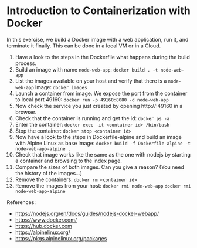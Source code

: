 # Introduction to Containerization with Docker

In this exercise, we build a Docker image with a web application, run it, and terminate it finally. This can be done in a local VM or in a Cloud.

 1. Have a look to the steps in the Dockerfile what happens during the build process.
 2. Build an image with name `node-web-app`: 
	`docker build . -t node-web-app`
 3. List the images available on your host and verify that there is a `node-web-app` image:
        `docker images`
 4. Launch a container from image. We expose the port from the container to local port 49160:
	 `docker run -p 49160:8080 -d node-web-app`
 5. Now check the service you just created by opening http://<ip or hostname of your Docker host>:49160 in a browser.
 6. Check that the container is running and get the id:
	 `docker ps -a`
 7. Enter the container: 
	 `docker exec -it <container id> /bin/bash`
 8. Stop the container: 
	 `docker stop <container id>`
  9. Now have a look to the steps in Dockerfile-alpine and build an image with Alpine Linux as base image:
         `docker build -f Dockerfile-alpine -t node-web-app-alpine .`
 10. Check that image works like the same as the one with nodejs by starting a container and browsing to the index page.
 11. Compare the sizes of both images. Can you give a reason? (You need the history of the images...)
 12. Remove the containers: 
	 `docker rm <container id>`
 13. Remove the images from your host: 
	 `docker rmi node-web-app`
	 `docker rmi node-web-app-alpine`

References: 
 - https://nodejs.org/en/docs/guides/nodejs-docker-webapp/
 - https://www.docker.com/
 - https://hub.docker.com
 - https://alpinelinux.org/
 - https://pkgs.alpinelinux.org/packages
